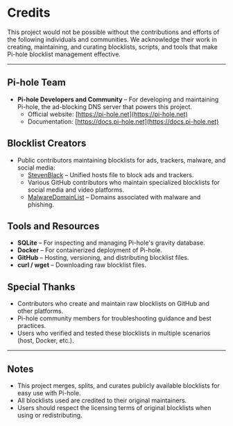 # Credits

This project would not be possible without the contributions and efforts of the following individuals and communities. We acknowledge their work in creating, maintaining, and curating blocklists, scripts, and tools that make Pi-hole blocklist management effective.

---

## Pi-hole Team
- **Pi-hole Developers and Community** – For developing and maintaining Pi-hole, the ad-blocking DNS server that powers this project.  
  - Official website: [https://pi-hole.net](https://pi-hole.net)  
  - Documentation: [https://docs.pi-hole.net](https://docs.pi-hole.net)

## Blocklist Creators
- Public contributors maintaining blocklists for ads, trackers, malware, and social media:  
  - [StevenBlack](https://github.com/StevenBlack/hosts) – Unified hosts file to block ads and trackers.  
  - Various GitHub contributors who maintain specialized blocklists for social media and video platforms.  
  - [MalwareDomainList](https://www.malwaredomainlist.com/) – Domains associated with malware and phishing.  

## Tools and Resources
- **SQLite** – For inspecting and managing Pi-hole's gravity database.  
- **Docker** – For containerized deployment of Pi-hole.  
- **GitHub** – Hosting, versioning, and distributing blocklist files.  
- **curl / wget** – Downloading raw blocklist files.

## Special Thanks
- Contributors who create and maintain raw blocklists on GitHub and other platforms.  
- Pi-hole community members for troubleshooting guidance and best practices.  
- Users who verified and tested these blocklists in multiple scenarios (host, Docker, etc.).

---

## Notes
- This project merges, splits, and curates publicly available blocklists for easy use with Pi-hole.  
- All blocklists used are credited to their original maintainers.  
- Users should respect the licensing terms of original blocklists when using or redistributing.
